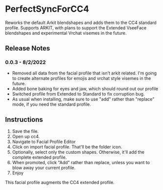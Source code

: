 # PerfectSyncForCC4
Reworks the default Arkit blendshapes and adds them to the CC4 standard profile. Supports ARKIT, with plans to support the Extended VseeFace blendshapes and experimental Vrchat visemes in the future.

## Release Notes

### 0.0.3 - 8/2/2022
 * Removed all data from the facial profile that isn't arkit related. I'm going to create alternate profiles for emojis and vrchat style visemes in the future. 
 * Added bone baking for eyes and jaw, which should round out our profile
 * Switched profile from Extended to Standard to fix corruption bug.
 * As usual when installing, make sure to use "add" rather than "replace" mode, if you need the standard profile.


## Instructions

1. Save the file. 
2. Open up cc4.
3. Navigate to Facial Profile Editor
4. Click on import facial profile. That'll be the folder icon.
5. Optionally, select only the custom shapes. Otherwise, it'll add the complete extended profile.
6. When promoted, click "Add" rather than replace, unless you want to blow away your current profile.
7. Enjoy

This facial profile augments the CC4 extended profile.
